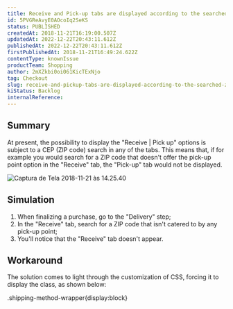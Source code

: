 ```yaml
---
title: Receive and Pick-up tabs are displayed according to the searched ZIP code's availability 
id: 5PVGReAvyE0AOcoIq2SeKS
status: PUBLISHED
createdAt: 2018-11-21T16:19:00.507Z
updatedAt: 2022-12-22T20:43:11.612Z
publishedAt: 2022-12-22T20:43:11.612Z
firstPublishedAt: 2018-11-21T16:49:24.622Z
contentType: knownIssue
productTeam: Shopping
author: 2mXZkbi0oi061KicTExNjo
tag: Checkout
slug: receive-and-pickup-tabs-are-displayed-according-to-the-searched-zip-codes-availability
kiStatus: Backlog
internalReference: 
---
```


## Summary

At present, the possibility to display the "Receive | Pick up" options is subject to a CEP (ZIP code) search in any of the tabs. This means that, if for example you would search for a ZIP code that doesn't offer the pick-up point option in the "Receive" tab, the "Pick-up" tab would not be displayed.


![Captura de Tela 2018-11-21 às 14.25.40](//images.ctfassets.net/alneenqid6w5/5kj7LZNmpiMsum4OSUc8mC/575006d7f6b4ad87dbeb60dea57b191c/Captura_de_Tela_2018-11-21_a__s_14.25.40.png) 

## Simulation

1. When finalizing a purchase, go to the "Delivery" step;
2. In the "Receive" tab, search for a ZIP code that isn't catered to by any pick-up point;
3. You'll notice that the "Receive" tab doesn't appear.

## Workaround

The solution comes to light through the customization of CSS, forcing it to display the class, as shown below:

  .shipping-method-wrapper{display:block}

